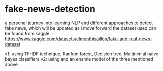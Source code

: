 # fake-news-detection
a personal journey into learning NLP and different approaches to detect fake news, which will be updated as i move forward
the dataset used can be found from kaggle:
https://www.kaggle.com/datasets/clmentbisaillon/fake-and-real-news-dataset

v1: using TF-IDF technique, Ranfom forest, Decision tree, Multinimial naive bayes classifiers
v2: using and an ensmle model of the three mentioned above

